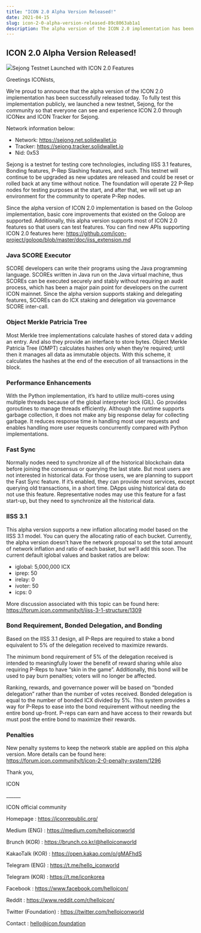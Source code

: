 ```yaml
---
title: "ICON 2.0 Alpha Version Released!"
date: 2021-04-15
slug: icon-2-0-alpha-version-released-89c8063ab1a1
description: The alpha version of the ICON 2.0 implementation has been successfully released
---
```


## ICON 2.0 Alpha Version Released!

![](https://cdn-images-1.medium.com/max/800/1*gaRkGDvX9D4LSWPDBEutlg.png)Sejong Testnet Launched with ICON 2.0 Features

Greetings ICONists,

We’re proud to announce that the alpha version of the ICON 2.0 implementation has been successfully released today. To fully test this implementation publicly, we launched a new testnet, Sejong, for the community so that everyone can see and experience ICON 2.0 through ICONex and ICON Tracker for Sejong.

Network information below:

* Network: <https://sejong.net.solidwallet.io>
* Tracker: <https://sejong.tracker.solidwallet.io>
* Nid: 0x53

Sejong is a testnet for testing core technologies, including IISS 3.1 features, Bonding features, P-Rep Slashing features, and such. This testnet will continue to be upgraded as new updates are released and could be reset or rolled back at any time without notice. The foundation will operate 22 P-Rep nodes for testing purposes at the start, and after that, we will set up an environment for the community to operate P-Rep nodes.

Since the alpha version of ICON 2.0 implementation is based on the Goloop implementation, basic core improvements that existed on the Goloop are supported. Additionally, this alpha version supports most of ICON 2.0 features so that users can test features. You can find new APIs supporting ICON 2.0 features here: <https://github.com/icon-project/goloop/blob/master/doc/iiss_extension.md>

### **Java SCORE Executor**

SCORE developers can write their programs using the Java programming language. SCOREs written in Java run on the Java virtual machine, thus SCOREs can be executed securely and stably without requiring an audit process, which has been a major pain point for developers on the current ICON mainnet. Since the alpha version supports staking and delegating features, SCOREs can do ICX staking and delegation via governance SCORE inter-call.

### **Object Merkle Patricia Tree**

Most Merkle tree implementations calculate hashes of stored data v adding an entry. And also they provide an interface to store bytes. Object Merkle Patricia Tree (OMPT) calculates hashes only when they’re required; until then it manages all data as immutable objects. With this scheme, it calculates the hashes at the end of the execution of all transactions in the block.

### **Performance Enhancements**

With the Python implementation, it’s hard to utilize multi-cores using multiple threads because of the global interpreter lock (GIL). Go provides goroutines to manage threads efficiently. Although the runtime supports garbage collection, it does not make any big response delay for collecting garbage. It reduces response time in handling most user requests and enables handling more user requests concurrently compared with Python implementations.

### **Fast Sync**

Normally nodes need to synchronize all of the historical blockchain data before joining the consensus or querying the last state. But most users are not interested in historical data. For those users, we are planning to support the Fast Sync feature. If it’s enabled, they can provide most services, except querying old transactions, in a short time. DApps using historical data do not use this feature. Representative nodes may use this feature for a fast start-up, but they need to synchronize all the historical data.

### **IISS 3.1**

This alpha version supports a new inflation allocating model based on the IISS 3.1 model. You can query the allocating ratio of each bucket. Currently, the alpha version doesn’t have the network proposal to set the total amount of network inflation and ratio of each basket, but we’ll add this soon. The current default iglobal values and basket ratios are below:

* iglobal: 5,000,000 ICX
* iprep: 50
* irelay: 0
* ivoter: 50
* icps: 0

More discussion associated with this topic can be found here: <https://forum.icon.community/t/iiss-3-1-structure/1309>

### **Bond Requirement, Bonded Delegation, and Bonding**

Based on the IISS 3.1 design, all P-Reps are required to stake a bond equivalent to 5% of the delegation received to maximize rewards.

The minimum bond requirement of 5% of the delegation received is intended to meaningfully lower the benefit of reward sharing while also requiring P-Reps to have “skin in the game”. Additionally, this bond will be used to pay burn penalties; voters will no longer be affected.

Ranking, rewards, and governance power will be based on “bonded delegation” rather than the number of votes received. Bonded delegation is equal to the number of bonded ICX divided by 5%. This system provides a way for P-Reps to ease into the bond requirement without needing the entire bond up-front. P-reps can earn and have access to their rewards but must post the entire bond to maximize their rewards.

### **Penalties**

New penalty systems to keep the network stable are applied on this alpha version. More details can be found here: <https://forum.icon.community/t/icon-2-0-penalty-system/1296>

Thank you,

ICON

\_\_\_\_\_\_

ICON official community

Homepage : <https://iconrepublic.org/>

Medium (ENG) : <https://medium.com/helloiconworld>

Brunch (KOR) : <https://brunch.co.kr/@helloiconworld>

KakaoTalk (KOR) : <https://open.kakao.com/o/gMAFhdS>

Telegram (ENG) : <https://t.me/hello_iconworld>

Telegram (KOR) : <https://t.me/iconkorea>

Facebook : <https://www.facebook.com/helloicon/>

Reddit : <https://www.reddit.com/r/helloicon/>

Twitter (Foundation) : <https://twitter.com/helloiconworld>

Contact : hello@icon.foundation

